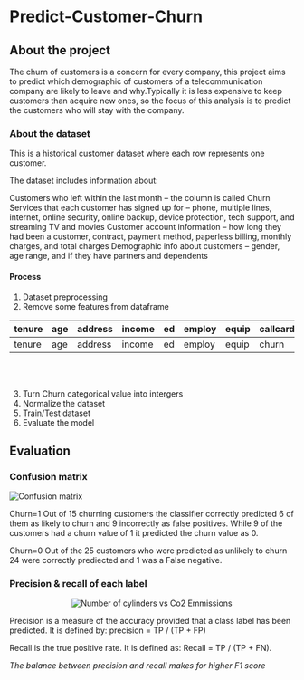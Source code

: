 # Predict-Customer-Churn

## About the project
The churn of customers is a concern for every company, this project aims to predict which demographic of customers of a telecommunication company are likely to leave and why.Typically it is less expensive to keep customers than acquire new ones, so the focus of this analysis is to predict the customers who will stay with the company. 

### About the dataset 

This is a historical customer dataset where each row represents one customer.

The dataset includes information about:

Customers who left within the last month – the column is called Churn
Services that each customer has signed up for – phone, multiple lines, internet, online security, online backup, device protection, tech support, and streaming TV and movies
Customer account information – how long they had been a customer, contract, payment method, paperless billing, monthly charges, and total charges
Demographic info about customers – gender, age range, and if they have partners and dependents

#### Process
1. Dataset preprocessing
2. Remove some features from dataframe

|tenure|age|address|income|ed|employ|equip|callcard|wireless|longmon|...|pager|internet|callwait|confer|ebill|loglong|logtoll|lninc|custcat|churn|
|--- |--- |--- |--- |--- |--- |--- |--- |--- |--- |--- |--- |--- |--- |--- |--- |--- |--- |--- |--- |--- |
|tenure|age|address|income|ed|employ|equip|churn|
<br>
<br>

3. Turn Churn categorical value into intergers
4. Normalize the dataset
5. Train/Test dataset
6. Evaluate the model

 
 
 
 ## Evaluation
 
 ### Confusion matrix
<p align="left">
  <img src="https://imgur.com/1O798EY.png" alt="Confusion matrix" />
</p>
Churn=1 Out of 15 churning customers the classifier correctly predicted 6 of them as likely to churn and 9 incorrectly as false positives. While 9 of the customers had a churn value of 1 it predicted the churn value as 0.

Churn=0 Out of the 25 customers who were predicted as unlikely to churn 24 were correctly prediected and 1 was a False negative.

### Precision & recall of each label
<p align="center">
  <img src="https://imgur.com/ZY6rc7j.png" alt="Number of cylinders vs Co2 Emmissions" />
</p>

Precision is a measure of the accuracy provided that a class label has been predicted. It is defined by: precision = TP / (TP + FP)

Recall is the true positive rate. It is defined as: Recall =  TP / (TP + FN). 

_The balance between precision and recall makes for higher F1 score_
